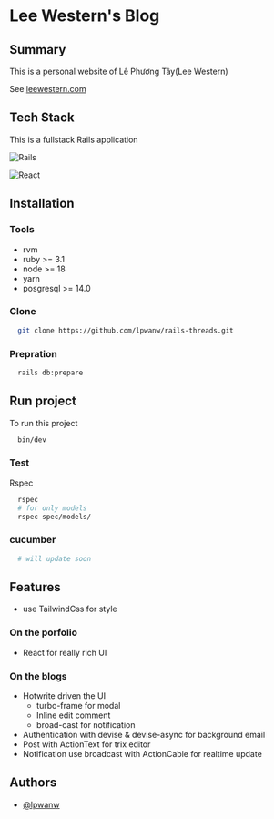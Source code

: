 # Lee Western's Blog

## Summary

This is a personal website of Lê Phương Tây(Lee Western)

See [leewestern.com](https://www.leewestern.com/)

## Tech Stack

This is a fullstack Rails application

![Rails](https://img.shields.io/badge/rails-%23CC0000.svg?style=for-the-badge&logo=ruby-on-rails&logoColor=white)

![React](https://img.shields.io/badge/react-%2320232a.svg?style=for-the-badge&logo=react&logoColor=%2361DAFB)

## Installation

### Tools

- rvm
- ruby >= 3.1
- node >= 18
- yarn
- posgresql >= 14.0

### Clone

```bash
  git clone https://github.com/lpwanw/rails-threads.git
```

### Prepration

```bash
  rails db:prepare
```

## Run project

To run this project

```bash
  bin/dev
```

### Test

Rspec

```bash
  rspec
  # for only models
  rspec spec/models/
```

### cucumber

```bash
  # will update soon
```

## Features

- use TailwindCss for style

### On the porfolio

- React for really rich UI

### On the blogs

- Hotwrite driven the UI
    * turbo-frame for modal
    * Inline edit comment
    * broad-cast for notification
- Authentication with devise & devise-async for background email
- Post with ActionText for trix editor
- Notification use broadcast with ActionCable for realtime update

## Authors

- [@lpwanw](https://www.github.com/lpwanw)
